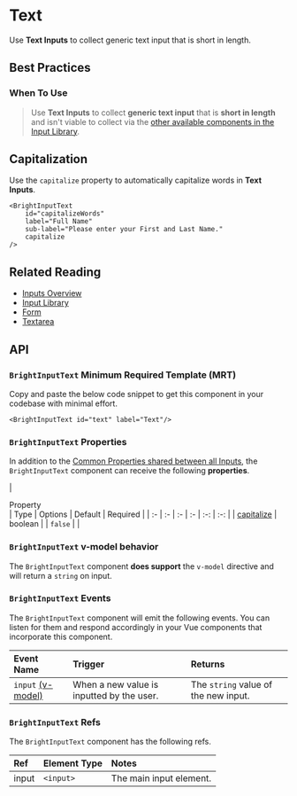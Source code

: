 # Text

<div class="mb-16">
    <BrightTag color="pink" label="Input Library" href="/input-library/"/>
    <BrightTag color="pink" label="Introduced in Ardent v1.0"/>
</div>

<script>
import VuePressUIPlaygroundText from './components/VuePressUIPlaygroundText.vue';
export default {
    components: {
        VuePressUIPlaygroundText,
    },
}
</script>

Use **Text Inputs** to collect generic text input that is short in length.

<VuePressUIPlaygroundText/>

## Best Practices

### When To Use
> Use **Text Inputs** to collect **generic text input** that is **short in length** and isn't viable to collect via the [other available components in the Input Library](/bright-design-system/input-library/).

## Capitalization
Use the `capitalize` property to automatically capitalize words in **Text Inputs**.

<div class="code-example-box">
    <BrightInputText
        id="capitalizeWords"
        label="Full Name"
        sub-label="Please enter your First and Last Name."
        capitalize
    />
</div>

```vue{5}
<BrightInputText
    id="capitalizeWords"
    label="Full Name"
    sub-label="Please enter your First and Last Name."
    capitalize
/>
```

## Related Reading
- [Inputs Overview](/bright-design-system/input-library/overview/)
- [Input Library](/bright-design-system/input-library/)
- [Form](/bright-design-system/input-library/form/)
- [Textarea](/bright-design-system/input-library/textarea/)

## API

### `BrightInputText` Minimum Required Template (MRT)
Copy and paste the below code snippet to get this component in your codebase with minimal effort.

<div class="code-example-box">
    <BrightInputText id="text" label="Text"/>
</div>

```vue
<BrightInputText id="text" label="Text"/>
```

### `BrightInputText` Properties
In addition to the [Common Properties shared between all Inputs](/bright-design-system/input-library/overview/#common-input-properties), the `BrightInputText` component can receive the following **properties**.

| <div style="width: 180px">Property</div> | Type | Options | Default | Required |
| :- | :- | :- | :- | :-: | :-: |
| [capitalize](#capitalization) | boolean | | `false` | |

### `BrightInputText` v-model behavior
The `BrightInputText` component **does support** the `v-model` directive and will return a `string` on input.

### `BrightInputText` Events
The `BrightInputText` component will emit the following events. You can listen for them and respond accordingly in your Vue components that incorporate this component.

| Event Name | Trigger | Returns | 
| :- | :- | :- |
| `input` [(v-model)](#brightinputtext-v-model-behavior) | When a new value is inputted by the user. | The `string` value of the new input. |

### `BrightInputText` Refs
The `BrightInputText` component has the following refs.

| Ref | Element Type | Notes | 
| :- | :- | :- |
| input | `<input>` | The main input element. |